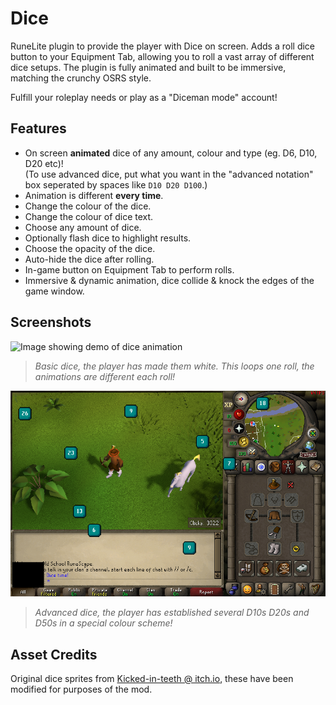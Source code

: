 # Dice

RuneLite plugin to provide the player with Dice on screen. Adds a roll dice button to your Equipment Tab, allowing you to roll a vast array of different dice setups. The plugin is fully animated and built to be immersive, matching the crunchy OSRS style. 

Fulfill your roleplay needs or play as a "Diceman mode" account!

## Features
  - On screen **animated** dice of any amount, colour and type (eg. D6, D10, D20 etc)!<br>
    (To use advanced dice, put what you want in the "advanced notation" box seperated by spaces like `D10 D20 D100`.)
  - Animation is different **every time**.
  - Change the colour of the dice.
  - Change the colour of dice text.
  - Choose any amount of dice.
  - Optionally flash dice to highlight results.
  - Choose the opacity of the dice.
  - Auto-hide the dice after rolling.
  - In-game button on Equipment Tab to perform rolls.
  - Immersive & dynamic animation, dice collide & knock the edges of the game window.

## Screenshots
![Image showing demo of dice animation](basic-dice-anim.gif)
> *Basic dice, the player has made them white. This loops one roll, the animations are different each roll!*

![Image showing demo of dice animation](advanced-dice.png)
> *Advanced dice, the player has established several D10s D20s and D50s in a special colour scheme!*

## Asset Credits
Original dice sprites from [Kicked-in-teeth @ itch.io](https://kicked-in-teeth.itch.io/dice-roll), these have been modified for purposes of the mod.
